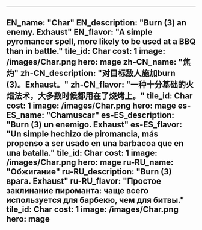 ---

EN_name: "Char"
EN_description: "Burn (3) an enemy. Exhaust"
EN_flavor: "A simple pyromancer spell, more likely to be used at a BBQ than in battle."
tile_id: Char
cost: 1
image: /images/Char.png
hero: mage
zh-CN_name: "焦灼"
zh-CN_description: "对目标敌人施加burn (3)。Exhaust。"
zh-CN_flavor: "一种十分基础的火焰法术，大多数时候都用在了烧烤上。"
tile_id: Char
cost: 1
image: /images/Char.png
hero: mage
es-ES_name: "Chamuscar"
es-ES_description: "Burn (3) un enemigo. Exhaust"
es-ES_flavor: "Un simple hechizo de piromancia, más propenso a ser usado en una barbacoa que en una batalla."
tile_id: Char
cost: 1
image: /images/Char.png
hero: mage
ru-RU_name: "Обжигание"
ru-RU_description: "Burn (3) врага. Exhaust"
ru-RU_flavor: "Простое заклинание пироманта: чаще всего используется для барбекю, чем для битвы."
tile_id: Char
cost: 1
image: /images/Char.png
hero: mage
---